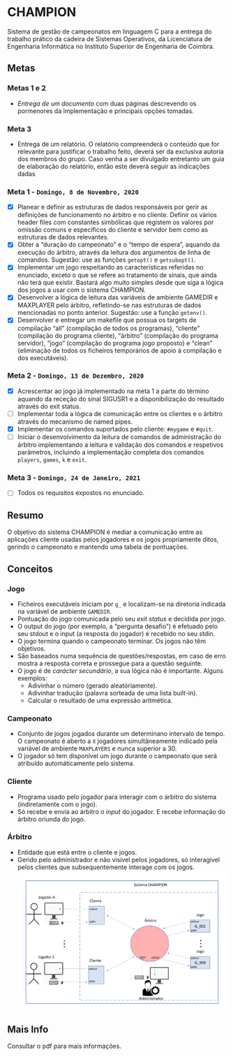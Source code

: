 # CHAMPION

Sistema de gestão de campeonatos em linguagem C para a entrega do trabalho prático da cadeira de Sistemas Operativos, da Licenciatura de Engenharia Informática no Instituto Superior de Engenharia de Coimbra.

## Metas

### Metas 1 e 2
- *Entrega de um documento* com duas páginas descrevendo os pormenores da implementação e principais opções tomadas.

### Meta 3
- Entrega de um relatório. O relatório compreenderá o conteúdo que for relevante para justificar o trabalho feito, deverá ser da exclusiva autoria dos membros do grupo. Caso venha a ser divulgado entretanto um guia de elaboração do relatório, então este deverá seguir as indicações dadas

### Meta 1 - `Domingo, 8 de Novembro, 2020`
- [x] Planear e definir as estruturas de dados responsáveis por gerir as definições de funcionamento no árbitro e no cliente. Definir os vários header files com constantes simbólicas que registem os valores por omissão comuns e específicos do cliente e servidor
bem como as estruturas de dados relevantes.
- [x] Obter a “duração do campeonato” e o “tempo de espera”, aquando da execução do árbitro, através da leitura dos argumentos de linha de comandos. Sugestão: use as funções `getopt()` e `getsubopt()`.
- [x] Implementar um jogo respeitando as características referidas no enunciado, exceto o que se refere ao tratamento de sinais, que ainda não terá que existir. Bastará algo muito simples desde que siga a lógica dos jogos a usar com o sistema CHAMPION.
- [x] Desenvolver a lógica de leitura das variáveis de ambiente GAMEDIR e MAXPLAYER pelo árbitro, refletindo-se nas estruturas de dados mencionadas no ponto anterior. Sugestão: use a função `getenv()`.
- [x] Desenvolver e entregar um makefile que possua os targets de compilação “all” (compilação de todos os programas), “cliente” (compilação do programa cliente), “árbitro” (compilação do programa servidor), “jogo” (compilação do programa jogo proposto) e “clean” (eliminação de todos os ficheiros temporários de apoio à compilação e dos executáveis).

### Meta 2 - `Domingo, 13 de Dezembro, 2020`
- [x] Acrescentar ao jogo já implementado na meta 1 a parte do término aquando da receção do sinal SIGUSR1 e a disponibilização do resultado através do exit status.
- [ ] Implementar toda a lógica de comunicação entre os clientes e o árbitro através do mecanismo de named pipes.
- [x] Implementar os comandos suportados pelo cliente: `#mygame` e `#quit`.
- [ ] Iniciar o desenvolvimento da leitura de comandos de administração do árbitro implementando a leitura e validação dos comandos e respetivos parâmetros, incluindo a implementação completa dos comandos `players`, `games`, `k` e `exit`.

### Meta 3 - `Domingo, 24 de Janeiro, 2021`
- [ ] Todos os requisitos expostos no enunciado.

## Resumo

O objetivo do sistema CHAMPION é mediar a comunicação entre as aplicações cliente usadas pelos
jogadores e os jogos propriamente ditos, gerindo o campeonato e mantendo uma tabela de pontuações.

## Conceitos
### Jogo
- Ficheiros executáveis iniciam por `g_` e localizam-se na diretoria indicada na variável de ambiente `GAMEDIR`.
- Pontuação do jogo comunicada pelo seu *exit status* e decidida por jogo.
- O output do jogo (por exemplo, a “pergunta desafio”) é efetuado pelo seu stdout
e o input (a resposta do jogador) é recebido no seu stdin.
- O jogo termina quando o campeonato terminar. Os jogos não têm objetivos.
- São baseados numa sequência de questões/respostas, em caso de erro mostra a resposta correta e prossegue para a questão seguinte.
- O jogo é de *carácter secundário*, a sua lógica não é importante. Alguns exemplos:
  - Adivinhar o número (gerado aleatóriamente).
  - Adivinhar tradução (palavra sorteada de uma lista built-in).
  - Calcular o resultado de uma expressão aritmética.

### Campeonato
- Conjunto de jogos jogados durante um determinano intervalo de tempo. O campeonato é aberto a `X` jogadores simultâneamente indicado pela variável de ambiente `MAXPLAYERS` e nunca superior a 30.
- O jogador só tem disponível um jogo durante o campeonato que será atribuído automáticamente pelo sistema.

### Cliente
- Programa usado pelo jogador para interagir com o árbitro do sistema (indiretamente com o jogo).
- Só recebe e envia ao árbitro o *input* do jogador. E recebe informação do árbitro oriunda do jogo.

### Árbitro
- Entidade que está entre o cliente e jogos.
- Gerido pelo administrador e não visível pelos jogadores, só interagível pelos clientes que subsequentemente interage com os jogos.
![](esquema.jpg)

## Mais Info
Consultar o pdf para mais informações.